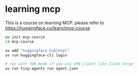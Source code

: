 # learning mcp

This is a course on learning MCP. please refer to https://huggingface.co/learn/mcp-course

```bash
uv init mcp-cource
cd mcp-course

uv add "huggingface_hub[mcp]"
uv run huggingface-cli login

# run with TUN mode if you use VPN client like Clash Verge
uv run tiny-agents run agent.json
```
